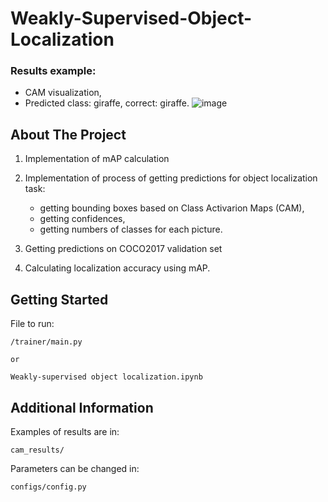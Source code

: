 # Weakly-Supervised-Object-Localization

### Results example:

- CAM visualization,
- Predicted class: giraffe, correct: giraffe.
![image](https://user-images.githubusercontent.com/113569606/191008790-064901e9-524d-415a-8f39-d8c6d48a1266.png)


## About The Project

1) Implementation of mAP calculation
2) Implementation of process of getting predictions for object localization task:
    
      - getting bounding boxes based on Class Activarion Maps (CAM), 
      - getting confidences,
      - getting numbers of classes for each picture.
      
3) Getting predictions on COCO2017 validation set
4) Calculating localization accuracy using mAP.


## Getting Started

File to run:

    /trainer/main.py 
    
    or
    
    Weakly-supervised object localization.ipynb
    
    
## Additional Information

Examples of results are in:

    cam_results/
        
 Parameters can be changed in:
 
    configs/config.py
